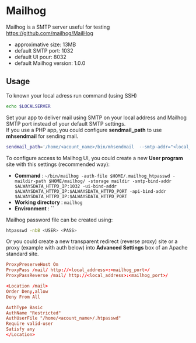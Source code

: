 # Mailhog

Mailhog is a SMTP server useful for testing https://github.com/mailhog/MailHog

* approximative size: 13MB
* default SMTP port: 1032
* default UI pour: 8032
* default Mailhog version: 1.0.0

## Usage

To known your local adress run command (using SSH)

```bash
echo $LOCALSERVER
```

Set your app to deliver mail using SMTP on your local address and Mailhog SMTP port instead of your default SMTP settings.  
If you use a PHP app, you could configure **sendmail_path** to use **mhsendmail** for sending mail.

```bash
sendmail_path='/home/<acount_name>/bin/mhsendmail  --smtp-addr="<local_address>:<mailhog_port>"'
```

To configure access to Mailhog UI, you could create a new **User program** site with this settings (recommended way):

* **Command** : `~/bin/mailhog -auth-file $HOME/.mailhog_htpasswd -maildir-path $HOME/mailhog/ -storage maildir -smtp-bind-addr $ALWAYSDATA_HTTPD_IP:1032 -ui-bind-addr $ALWAYSDATA_HTTPD_IP:$ALWAYSDATA_HTTPD_PORT -api-bind-addr $ALWAYSDATA_HTTPD_IP:$ALWAYSDATA_HTTPD_PORT`
* **Working directory** : `mailhog`
* **Environment** : ``

Mailhog password file can be created using:

```bash
htpasswd -nbB <USER> <PASS>
```

Or you could create a new transparent redirect (reverse proxy) site or a proxy (example with auth below) into **Advanced Settings** box of an Apache standard site.

```conf
ProxyPreserveHost On
ProxyPass /mail/ http://<local_address>:<mailhog_port>/
ProxyPassReverse /mail/ http://<local_address>:<mailhog_port>/

<Location /mail>
Order Deny,allow
Deny From All

AuthType Basic
AuthName "Restricted"
AuthUserFile "/home/<acount_name>/.htpasswd"
Require valid-user
Satisfy any
</Location>
```